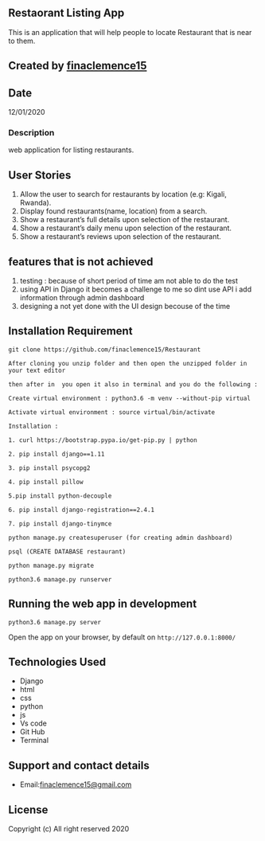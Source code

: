## Restaorant Listing App

This is an application that will help people to locate Restaurant that is near to them.  

## Created by [finaclemence15](https://github.com/finaclemence15)

## Date

12/01/2020

### Description

web application for listing restaurants.

## User Stories
1. Allow the user to search for restaurants by location (e.g: Kigali, Rwanda).
2. Display found restaurants(name, location) from a search. 
3. Show a restaurant’s full details upon selection of the restaurant.
4. Show a restaurant’s daily menu upon selection of the restaurant.
5. Show a restaurant’s reviews upon selection of the restaurant.

## features that is not achieved
1. testing : because of short period of time am not able to do the test
2. using API in Django it becomes a challenge to me so  dint use API i add information through admin dashboard
3. designing a not yet done with the UI design becouse of the time

 
## Installation Requirement


```
git clone https://github.com/finaclemence15/Restaurant 

After cloning you unzip folder and then open the unzipped folder in your text editor

then after in  you open it also in terminal and you do the following :

Create virtual environment : python3.6 -m venv --without-pip virtual

Activate virtual environment : source virtual/bin/activate

Installation :

1. curl https://bootstrap.pypa.io/get-pip.py | python

2. pip install django==1.11 

3. pip install psycopg2

4. pip install pillow

5.pip install python-decouple

6. pip install django-registration==2.4.1

7. pip install django-tinymce

python manage.py createsuperuser (for creating admin dashboard)

psql (CREATE DATABASE restaurant)

python manage.py migrate

python3.6 manage.py runserver

```

## Running the web app in development

``` python3.6 manage.py server ```

Open the app on your browser, by default on ``` http://127.0.0.1:8000/ ```

## Technologies Used

* Django
* html
* css
* python
* js
* Vs code
* Git Hub
* Terminal


## Support and contact details

+ Email:finaclemence15@gmail.com

## License

Copyright (c) All right reserved 2020
